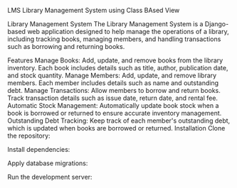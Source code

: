 LMS
Library Management System using Class BAsed View

Library Management System
The Library Management System is a Django-based web application designed to help manage the operations of a library, including tracking books, managing members, and handling transactions such as borrowing and returning books.

Features
Manage Books: Add, update, and remove books from the library inventory. Each book includes details such as title, author, publication date, and stock quantity.
Manage Members: Add, update, and remove library members. Each member includes details such as name and outstanding debt.
Manage Transactions: Allow members to borrow and return books. Track transaction details such as issue date, return date, and rental fee.
Automatic Stock Management: Automatically update book stock when a book is borrowed or returned to ensure accurate inventory management.
Outstanding Debt Tracking: Keep track of each member's outstanding debt, which is updated when books are borrowed or returned.
Installation
Clone the repository:

Install dependencies: 

Apply database migrations:

Run the development server:
